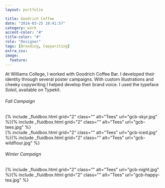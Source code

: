 ```yaml
---
layout: portfolio

title: Goodrich Coffee
date: "2014-03-25 19:41:57"
category: work
accent-color: "#"
title-color: "#"
role: "Designer"
tags: [Branding, Copywriting]
extra_css:
image:
  feature:
---
```


At Williams College, I worked with Goodrich Coffee Bar. I developed their identity through several poster campaigns. With custom illustrations and cheeky copywriting I helped develop their brand voice. I used the typeface _Soleil_, available on Typekit.

###### Fall Campaign
<div>
{% include _fluidbox.html grid="2" class="" alt="Tees" url="gcb-skyr.jpg" %}{% include _fluidbox.html grid="2" class="" alt="Tees" url="gcb-tees.jpg" %}
</div>
<div>
{% include _fluidbox.html grid="2" class="" alt="Tees" url="gcb-iced.jpg" %}{% include _fluidbox.html grid="2" class="" alt="Tees" url="gcb-wildflour.jpg" %}
</div>


###### Winter Campaign
<div>
{% include _fluidbox.html grid="2" class="" alt="Tees" url="gcb-night.jpg" %}{% include _fluidbox.html grid="2" class="" alt="Tees" url="gcb-happy-tea.jpg" %}
</div>
